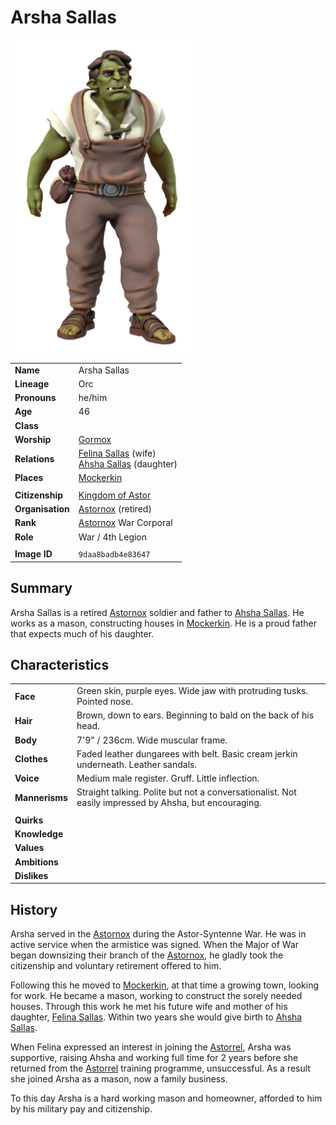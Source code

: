 # Arsha Sallas

<img src="https://raw.githubusercontent.com/jesskelsall/astarus-images/main/characters/portraits/9daa8badb4e83647.png" height="500" />

|||
| --- | --- |
| **Name** | Arsha Sallas | character.3
| **Lineage** | Orc |
| **Pronouns** | he/him |
| **Age** | 46 |
| **Class** | |
| **Worship** | [Gormox](../gods/deities/gormox.md) |
| **Relations** | [Felina Sallas](felina-sallas.md) (wife)<br>[Ahsha Sallas](ahsha-sallas.md) (daughter) |
| **Places** | [Mockerkin](../places/towns/mockerkin.md) |
|||
| **Citizenship** | [Kingdom of Astor](../civilisations/kingdom-of-astor/kingdom-of-astor.md) |
| **Organisation** | [Astornox](../organisations/astornox/astornox.md) (retired) |
| **Rank** | [Astornox](../organisations/astornox/astornox.md) War Corporal |
| **Role** | War / 4th Legion |
|||
| **Image ID** | `9daa8badb4e83647` |

## Summary

Arsha Sallas is a retired [Astornox](../organisations/astornox/astornox.md) soldier and father to [Ahsha Sallas](ahsha-sallas.md). He works as a mason, constructing houses in [Mockerkin](../places/towns/mockerkin.md). He is a proud father that expects much of his daughter.

## Characteristics

| | |
| --- | --- |
| **Face** | Green skin, purple eyes. Wide jaw with protruding tusks. Pointed nose. | characteristics.2
| **Hair** | Brown, down to ears. Beginning to bald on the back of his head. |
| **Body** | 7'9" / 236cm. Wide muscular frame. |
| **Clothes** | Faded leather dungarees with belt. Basic cream jerkin underneath. Leather sandals. |
| **Voice** | Medium male register. Gruff. Little inflection. |
| **Mannerisms** | Straight talking. Polite but not a conversationalist. Not easily impressed by Ahsha, but encouraging. |
| | |
| **Quirks** | |
| **Knowledge** | |
| **Values** | |
| **Ambitions** | |
| **Dislikes** | |

## History

Arsha served in the [Astornox](../organisations/astornox/astornox.md) during the Astor-Syntenne War. He was in active service when the armistice was signed. When the Major of War began downsizing their branch of the [Astornox](../organisations/astornox/astornox.md), he gladly took the citizenship and voluntary retirement offered to him.

Following this he moved to [Mockerkin](../places/towns/mockerkin.md), at that time a growing town, looking for work. He became a mason, working to construct the sorely needed houses. Through this work he met his future wife and mother of his daughter, [Felina Sallas](felina-sallas.md). Within two years she would give birth to [Ahsha Sallas](ahsha-sallas.md).

When Felina expressed an interest in joining the [Astorrel](../organisations/astorrel/astorrel.md), Arsha was supportive, raising Ahsha and working full time for 2 years before she returned from the [Astorrel](../organisations/astorrel/astorrel.md) training programme, unsuccessful. As a result she joined Arsha as a mason, now a family business.

To this day Arsha is a hard working mason and homeowner, afforded to him by his military pay and citizenship.
